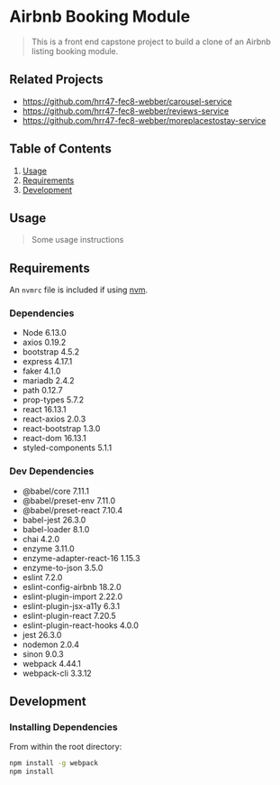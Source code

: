# Airbnb Booking Module

> This is a front end capstone project to build a clone of an Airbnb listing booking module.

## Related Projects

  - https://github.com/hrr47-fec8-webber/carousel-service
  - https://github.com/hrr47-fec8-webber/reviews-service
  - https://github.com/hrr47-fec8-webber/moreplacestostay-service

## Table of Contents

1. [Usage](#Usage)
1. [Requirements](#requirements)
1. [Development](#development)

## Usage

> Some usage instructions

## Requirements

An `nvmrc` file is included if using [nvm](https://github.com/creationix/nvm).

### Dependencies
- Node 6.13.0
- axios 0.19.2
- bootstrap 4.5.2
- express 4.17.1
- faker 4.1.0
- mariadb 2.4.2
- path 0.12.7
- prop-types 5.7.2
- react 16.13.1
- react-axios 2.0.3
- react-bootstrap 1.3.0
- react-dom 16.13.1
- styled-components 5.1.1

### Dev Dependencies
- @babel/core 7.11.1
- @babel/preset-env 7.11.0
- @babel/preset-react 7.10.4
- babel-jest 26.3.0
- babel-loader 8.1.0
- chai 4.2.0
- enzyme 3.11.0
- enzyme-adapter-react-16 1.15.3
- enzyme-to-json 3.5.0
- eslint 7.2.0
- eslint-config-airbnb 18.2.0
- eslint-plugin-import 2.22.0
- eslint-plugin-jsx-a11y 6.3.1
- eslint-plugin-react 7.20.5
- eslint-plugin-react-hooks 4.0.0
- jest 26.3.0
- nodemon 2.0.4
- sinon 9.0.3
- webpack 4.44.1
- webpack-cli 3.3.12

## Development

### Installing Dependencies

From within the root directory:

```sh
npm install -g webpack
npm install
```

